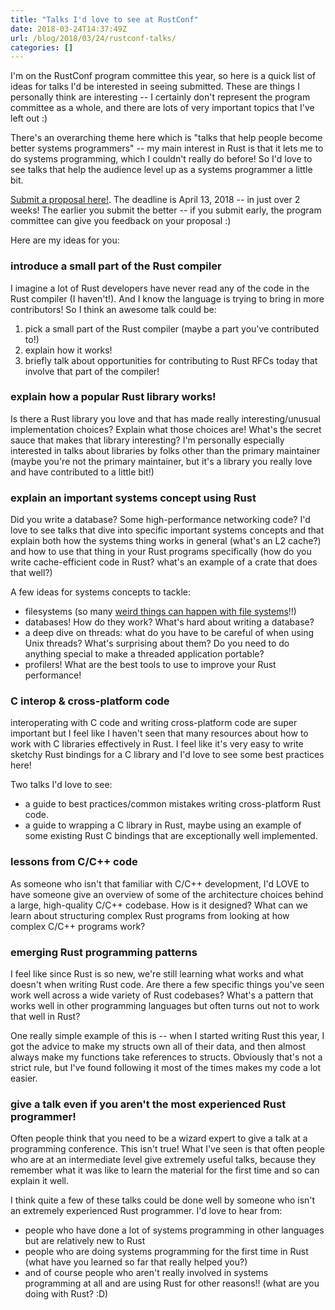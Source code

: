```yaml
---
title: "Talks I'd love to see at RustConf"
date: 2018-03-24T14:37:49Z
url: /blog/2018/03/24/rustconf-talks/
categories: []
---
```


I'm on the RustConf program committee this year, so here is a quick list of ideas for talks I'd be
interested in seeing submitted.  These are things I personally think are interesting -- I certainly
don't represent the program committee as a whole, and there are lots of very important topics that
I've left out :)

There's an overarching theme here which is "talks that help people become better systems
programmers" -- my main interest in Rust is that it lets me to do systems programming, which I
couldn't really do before! So I'd love to see talks that help the audience level up as a systems
programmer a little bit.

[Submit a proposal here!](https://cfp.rustconf.com/events/rustconf-2018). The deadline is April 13,
2018 -- in just over 2 weeks! The earlier you submit the better -- if you submit early, the program
committee can give you feedback on your proposal :)

Here are my ideas for you:

### introduce a small part of the Rust compiler

I imagine a lot of Rust developers have never read any of the code in the Rust compiler (I
haven't!). And I know the language is trying to bring in more contributors! So I think an awesome
talk could be:

1. pick a small part of the Rust compiler (maybe a part you've contributed to!)
1. explain how it works!
1. briefly talk about opportunities for contributing to Rust RFCs today that involve that part of the compiler!

### explain how a popular Rust library works!

Is there a Rust library you love and that has made really interesting/unusual implementation choices? Explain what those choices are! What's the secret sauce that makes that library interesting? I'm personally especially interested in talks about libraries by folks other than the primary maintainer (maybe you're not the primary maintainer, but it's a library you really love and have contributed to a little bit!)

### explain an important systems concept using Rust

Did you write a database? Some high-performance networking code? I'd love to see talks that dive
into specific important systems concepts and that explain both how the systems thing works in
general (what's an L2 cache?) and how to use that thing in your Rust programs specifically (how do
you write cache-efficient code in Rust? what's an example of a crate that does that well?)

A few ideas for systems concepts to tackle:

* filesystems (so many [weird things can happen with file systems](http://danluu.com/filesystem-errors/)!!)
* databases! How do they work? What's hard about writing a database?
* a deep dive on threads: what do you have to be careful of when using Unix threads? What's
  surprising about them? Do you need to do anything special to make a threaded application portable?
* profilers! What are the best tools to use to improve your Rust performance!

### C interop & cross-platform code

interoperating with C code and writing cross-platform code are super important but I feel like I
haven't seen that many resources about how to work with C libraries effectively in Rust. I feel like
it's very easy to write sketchy Rust bindings for a C library and I'd love to see some best
practices here!

Two talks I'd love to see:

* a guide to best practices/common mistakes writing cross-platform Rust code.
* a guide to wrapping a C library in Rust, maybe using an example of some existing Rust C bindings
  that are exceptionally well implemented.

### lessons from C/C++ code

As someone who isn't that familiar with C/C++ development, I'd LOVE to have someone give an overview
of some of the architecture choices behind a large, high-quality C/C++ codebase. How is it designed?
What can we learn about structuring complex Rust programs from looking at how complex C/C++ programs
work?

### emerging Rust programming patterns

I feel like since Rust is so new, we're still learning what works and what doesn't when writing Rust
code. Are there a few specific things you've seen work well across a wide variety of Rust codebases?
What's a pattern that works well in other programming languages but often turns out not to work that
well in Rust?

One really simple example of this is -- when I started writing Rust this year, I got the advice to
make my structs own all of their data, and then almost always make my functions take references to
structs.  Obviously that's not a strict rule, but I've found following it most of the times makes my
code a lot easier.

### give a talk even if you aren't the most experienced Rust programmer!

Often people think that you need to be a wizard expert to give a talk at a programming conference.
This isn't true! What I've seen is that often people who are at an intermediate level give extremely
useful talks, because they remember what it was like to learn the material for the first time and so
can explain it well.

I think quite a few of these talks could be done well by someone who isn't an extremely experienced
Rust programmer. I'd love to hear from:

* people who have done a lot of systems programming in other languages but are relatively new to
  Rust
* people who are doing systems programming for the first time in Rust (what have you learned so far
  that really helped you?)
* and of course people who aren't really involved in systems programming at all and are using Rust
  for other reasons!! (what are you doing with Rust? :D)
